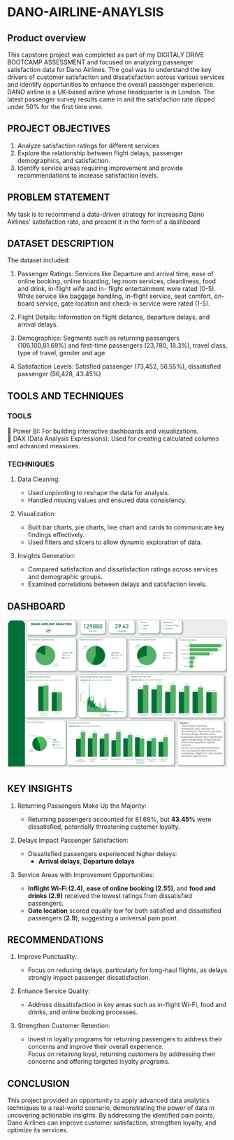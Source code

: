 # DANO-AIRLINE-ANAYLSIS
## Product overview
This capstone project was completed as part of my DIGITALY DRIVE BOOTCAMP ASSESSMENT and focused on analyzing passenger satisfaction data for Dano Airlines. The goal was to understand the key drivers of customer satisfaction and dissatisfaction across various services and identify opportunities to enhance the overall passenger experience.  
   DANO airline is a UK-based airline whose headquarter is in London. The latest passenger survey results came in and the satisfaction rate dipped under 50% for the first time ever. 

## PROJECT OBJECTIVES
1. Analyze satisfaction ratings for different services 
2. Explore the relationship between flight delays, passenger demographics, and satisfaction.  
3. Identify service areas requiring improvement and provide recommendations to increase satisfaction levels.  

## PROBLEM STATEMENT
My task is to recommend a data-driven strategy for increasing Dano Airlines' satisfaction rate, and present it in the form of a dashboard

## DATASET DESCRIPTION
The dataset included:  
1)	Passenger Ratings:  Services like Departure and arrival time, ease of online booking, online boarding, leg room services, cleanliness, food and drink, in-flight wife and in- flight entertainment were rated (0-5). While service like baggage handling, in-flight service, seat comfort, on-board service, gate location and check-in service were rated (1-5).

2)	Flight Details: Information on flight distance, departure delays, and arrival delays.  

3)	Demographics: Segments such as returning passengers (106,100,81.69%) and first-time passengers (23,780, 18.3%), travel class, type of travel, gender and age

4)	Satisfaction Levels: Satisfied passenger (73,452, 56.55%), dissatisfied passenger (56,428, 43.45%) 


## TOOLS AND TECHNIQUES  
### TOOLS  
	Power BI: For building interactive dashboards and visualizations.  
	DAX (Data Analysis Expressions): Used for creating calculated columns and advanced measures.  

### TECHNIQUES 
1. Data Cleaning:  
   - Used unpivoting to reshape the data for analysis.  
   - Handled missing values and ensured data consistency.  

2. Visualization:  
   - Built bar charts, pie charts, line chart and cards to communicate key findings effectively.  
   - Used filters and slicers to allow dynamic exploration of data.  

3. Insights Generation:  
   - Compared satisfaction and dissatisfaction ratings across services and demographic groups.  
   - Examined correlations between delays and satisfaction levels.
## DASHBOARD
![](dashboard.png)

## KEY INSIGHTS
1. Returning Passengers Make Up the Majority:  
   - Returning passengers accounted for 81.69%, but **43.45%** were dissatisfied, potentially threatening customer loyalty.  
	
2. Delays Impact Passenger Satisfaction:  
   - Dissatisfied passengers experienced higher delays:  
     - **Arrival delays**, **Departure delays**
	
3. Service Areas with Improvement Opportunities:  
   - **Inflight Wi-Fi (2.4)**, **ease of online booking (2.55)**, and **food and drinks (2.9)** received the lowest ratings from dissatisfied passengers.  
   - **Gate location** scored equally low for both satisfied and dissatisfied passengers (**2.9**), suggesting a universal pain point.  


## RECOMMENDATIONS
1. Improve Punctuality:  
   - Focus on reducing delays, particularly for long-haul flights, as delays strongly impact passenger dissatisfaction.  

2. Enhance Service Quality:  
   - Address dissatisfaction in key areas such as in-flight Wi-Fi, food and drinks, and online booking processes.  

3. Strengthen Customer Retention:  
   - Invest in loyalty programs for returning passengers to address their concerns and improve their overall experience.  
Focus on retaining loyal, returning customers by addressing their concerns and offering targeted loyalty programs.  

## CONCLUSION
This project provided an opportunity to apply advanced data analytics techniques to a real-world scenario, demonstrating the power of data in uncovering actionable insights. By addressing the identified pain points, Dano Airlines can improve customer satisfaction, strengthen loyalty, and optimize its services.  
	
